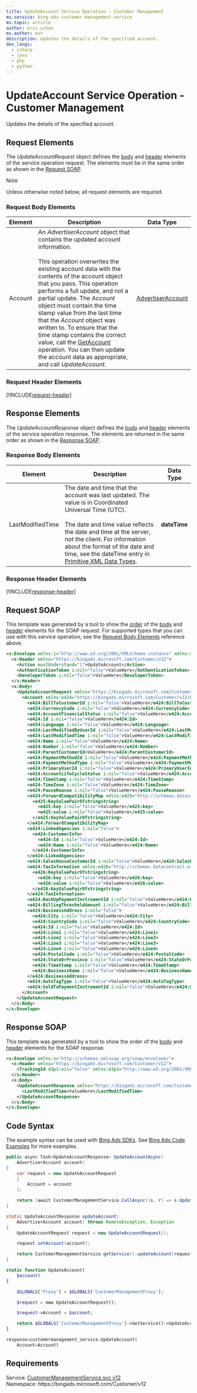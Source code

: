 ```yaml
---
title: UpdateAccount Service Operation - Customer Management
ms.service: bing-ads-customer-management-service
ms.topic: article
author: eric-urban
ms.author: eur
description: Updates the details of the specified account.
dev_langs: 
  - csharp
  - java
  - php
  - python
---
```

# UpdateAccount Service Operation - Customer Management
Updates the details of the specified account.

## <a name="request"></a>Request Elements
The *UpdateAccountRequest* object defines the [body](#request-body) and [header](#request-header) elements of the service operation request. The elements must be in the same order as shown in the [Request SOAP](#request-soap). 

> [!NOTE]
> Unless otherwise noted below, all request elements are required.

### <a name="request-body"></a>Request Body Elements

|Element|Description|Data Type|
|-----------|---------------|-------------|
|<a name="account"></a>Account|An *AdvertiserAccount* object that contains the updated account information.<br/><br/>This operation overwrites the existing account data with the contents of the account object that you pass. This operation performs a full update, and not a partial update. The *Account* object must contain the time stamp value from the last time that the *Account* object was written to. To ensure that the time stamp contains the correct value, call the [GetAccount](getaccount.md) operation. You can then update the account data as appropriate, and call *UpdateAccount*.|[AdvertiserAccount](advertiseraccount.md)|

### <a name="request-header"></a>Request Header Elements
[!INCLUDE[request-header](./includes/request-header.md)]

## <a name="response"></a>Response Elements
The *UpdateAccountResponse* object defines the [body](#response-body) and [header](#response-header) elements of the service operation response. The elements are returned in the same order as shown in the [Response SOAP](#response-soap).

### <a name="response-body"></a>Response Body Elements

|Element|Description|Data Type|
|-----------|---------------|-------------|
|<a name="lastmodifiedtime"></a>LastModifiedTime|The date and time that the account was last updated. The value is in Coordinated Universal Time (UTC).<br/><br/>The date and time value reflects the date and time at the server, not the client. For information about the format of the date and time, see the dateTime entry in [Primitive XML Data Types](https://go.microsoft.com/fwlink/?linkid=859198).|**dateTime**|

### <a name="response-header"></a>Response Header Elements
[!INCLUDE[response-header](./includes/response-header.md)]

## <a name="request-soap"></a>Request SOAP
This template was generated by a tool to show the [order](../guides/services-protocol.md#element-order) of the [body](#request-body) and [header](#request-header) elements for the SOAP request. For supported types that you can use with this service operation, see the [Request Body Elements](#request-header) reference above.

```xml
<s:Envelope xmlns:i="http://www.w3.org/2001/XMLSchema-instance" xmlns:s="http://schemas.xmlsoap.org/soap/envelope/">
  <s:Header xmlns="https://bingads.microsoft.com/Customer/v12">
    <Action mustUnderstand="1">UpdateAccount</Action>
    <AuthenticationToken i:nil="false">ValueHere</AuthenticationToken>
    <DeveloperToken i:nil="false">ValueHere</DeveloperToken>
  </s:Header>
  <s:Body>
    <UpdateAccountRequest xmlns="https://bingads.microsoft.com/Customer/v12">
      <Account xmlns:e424="https://bingads.microsoft.com/Customer/v12/Entities" i:nil="false">
        <e424:BillToCustomerId i:nil="false">ValueHere</e424:BillToCustomerId>
        <e424:CurrencyCode i:nil="false">ValueHere</e424:CurrencyCode>
        <e424:AccountFinancialStatus i:nil="false">ValueHere</e424:AccountFinancialStatus>
        <e424:Id i:nil="false">ValueHere</e424:Id>
        <e424:Language i:nil="false">ValueHere</e424:Language>
        <e424:LastModifiedByUserId i:nil="false">ValueHere</e424:LastModifiedByUserId>
        <e424:LastModifiedTime i:nil="false">ValueHere</e424:LastModifiedTime>
        <e424:Name i:nil="false">ValueHere</e424:Name>
        <e424:Number i:nil="false">ValueHere</e424:Number>
        <e424:ParentCustomerId>ValueHere</e424:ParentCustomerId>
        <e424:PaymentMethodId i:nil="false">ValueHere</e424:PaymentMethodId>
        <e424:PaymentMethodType i:nil="false">ValueHere</e424:PaymentMethodType>
        <e424:PrimaryUserId i:nil="false">ValueHere</e424:PrimaryUserId>
        <e424:AccountLifeCycleStatus i:nil="false">ValueHere</e424:AccountLifeCycleStatus>
        <e424:TimeStamp i:nil="false">ValueHere</e424:TimeStamp>
        <e424:TimeZone i:nil="false">ValueHere</e424:TimeZone>
        <e424:PauseReason i:nil="false">ValueHere</e424:PauseReason>
        <e424:ForwardCompatibilityMap xmlns:e425="http://schemas.datacontract.org/2004/07/System.Collections.Generic" i:nil="false">
          <e425:KeyValuePairOfstringstring>
            <e425:key i:nil="false">ValueHere</e425:key>
            <e425:value i:nil="false">ValueHere</e425:value>
          </e425:KeyValuePairOfstringstring>
        </e424:ForwardCompatibilityMap>
        <e424:LinkedAgencies i:nil="false">
          <e424:CustomerInfo>
            <e424:Id i:nil="false">ValueHere</e424:Id>
            <e424:Name i:nil="false">ValueHere</e424:Name>
          </e424:CustomerInfo>
        </e424:LinkedAgencies>
        <e424:SalesHouseCustomerId i:nil="false">ValueHere</e424:SalesHouseCustomerId>
        <e424:TaxInformation xmlns:e426="http://schemas.datacontract.org/2004/07/System.Collections.Generic" i:nil="false">
          <e426:KeyValuePairOfstringstring>
            <e426:key i:nil="false">ValueHere</e426:key>
            <e426:value i:nil="false">ValueHere</e426:value>
          </e426:KeyValuePairOfstringstring>
        </e424:TaxInformation>
        <e424:BackUpPaymentInstrumentId i:nil="false">ValueHere</e424:BackUpPaymentInstrumentId>
        <e424:BillingThresholdAmount i:nil="false">ValueHere</e424:BillingThresholdAmount>
        <e424:BusinessAddress i:nil="false">
          <e424:City i:nil="false">ValueHere</e424:City>
          <e424:CountryCode i:nil="false">ValueHere</e424:CountryCode>
          <e424:Id i:nil="false">ValueHere</e424:Id>
          <e424:Line1 i:nil="false">ValueHere</e424:Line1>
          <e424:Line2 i:nil="false">ValueHere</e424:Line2>
          <e424:Line3 i:nil="false">ValueHere</e424:Line3>
          <e424:Line4 i:nil="false">ValueHere</e424:Line4>
          <e424:PostalCode i:nil="false">ValueHere</e424:PostalCode>
          <e424:StateOrProvince i:nil="false">ValueHere</e424:StateOrProvince>
          <e424:TimeStamp i:nil="false">ValueHere</e424:TimeStamp>
          <e424:BusinessName i:nil="false">ValueHere</e424:BusinessName>
        </e424:BusinessAddress>
        <e424:AutoTagType i:nil="false">ValueHere</e424:AutoTagType>
        <e424:SoldToPaymentInstrumentId i:nil="false">ValueHere</e424:SoldToPaymentInstrumentId>
      </Account>
    </UpdateAccountRequest>
  </s:Body>
</s:Envelope>
```

## <a name="response-soap"></a>Response SOAP
This template was generated by a tool to show the order of the [body](#response-body) and [header](#response-header) elements for the SOAP response.

```xml
<s:Envelope xmlns:s="http://schemas.xmlsoap.org/soap/envelope/">
  <s:Header xmlns="https://bingads.microsoft.com/Customer/v12">
    <TrackingId d3p1:nil="false" xmlns:d3p1="http://www.w3.org/2001/XMLSchema-instance">ValueHere</TrackingId>
  </s:Header>
  <s:Body>
    <UpdateAccountResponse xmlns="https://bingads.microsoft.com/Customer/v12">
      <LastModifiedTime>ValueHere</LastModifiedTime>
    </UpdateAccountResponse>
  </s:Body>
</s:Envelope>
```

## <a name="example"></a>Code Syntax
The example syntax can be used with [Bing Ads SDKs](../guides/client-libraries.md). See [Bing Ads Code Examples](../guides/code-examples.md) for more examples.
```csharp
public async Task<UpdateAccountResponse> UpdateAccountAsync(
	AdvertiserAccount account)
{
	var request = new UpdateAccountRequest
	{
		Account = account
	};

	return (await CustomerManagementService.CallAsync((s, r) => s.UpdateAccountAsync(r), request));
}
```
```java
static UpdateAccountResponse updateAccount(
	AdvertiserAccount account) throws RemoteException, Exception
{
	UpdateAccountRequest request = new UpdateAccountRequest();

	request.setAccount(account);

	return CustomerManagementService.getService().updateAccount(request);
}
```
```php
static function UpdateAccount(
	$account)
{

	$GLOBALS['Proxy'] = $GLOBALS['CustomerManagementProxy'];

	$request = new UpdateAccountRequest();

	$request->Account = $account;

	return $GLOBALS['CustomerManagementProxy']->GetService()->UpdateAccount($request);
}
```
```python
response=customermanagement_service.UpdateAccount(
	Account=Account)
```

## Requirements
Service: [CustomerManagementService.svc v12](https://clientcenter.api.bingads.microsoft.com/Api/CustomerManagement/v12/CustomerManagementService.svc)  
Namespace: https\://bingads.microsoft.com/Customer/v12  

